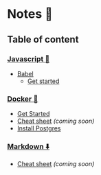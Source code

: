 # Notes 📝

## Table of content

### [Javascript 📒](https://github.com/fabien-renaud/notes/blob/master/javascript)
- [Babel](https://github.com/fabien-renaud/notes/blob/master/javascript/babel)
    - [Get started](https://github.com/fabien-renaud/notes/blob/master/javascript/babel/get-started.md)

### [Docker 🐳](https://github.com/fabien-renaud/notes/blob/master/docker)
- [Get Started](https://github.com/fabien-renaud/notes/blob/master/docker/get-started.md)
- [Cheat sheet](https://github.com/fabien-renaud/notes/blob/master/docker/cheatsheet.md) *(coming soon)*
- [Install Postgres](https://github.com/fabien-renaud/notes/blob/master/docker/install-postgres.md)

### [Markdown ⬇️](https://github.com/fabien-renaud/notes/blob/master/markdown)
- [Cheat sheet](https://github.com/fabien-renaud/notes/blob/master/markdown/cheatsheet.md) *(coming soon)*
